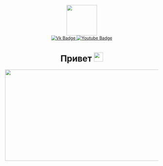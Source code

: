 <div id="header" align="center">
  <img src="https://media.giphy.com/media/VXEZKbtw9IVrhXHGas/giphy.gif" width="100"/>
  <div id="badges">
   <a href="https://vk.com/smyshnikof">
     <img src="https://img.shields.io/badge/Vk-link-blue" alt="Vk Badge"/>
    </a>
       <a href="https://www.youtube.com/channel/UCFMk682rsUm4z_8PKEoqeCQ">
     <img src="https://img.shields.io/badge/YouTube-link-red" alt="Youtube Badge"/>
   </a>
  </div>
  <h1>
    Привет
    <img src="https://media.giphy.com/media/hvRJCLFzcasrR4ia7z/giphy.gif" width="30px"/>
  </h1>
</div>
<div align="center">
  <img src="https://media.giphy.com/media/1GEATImIxEXVR79Dhk/giphy.gif" width="600" height="300"/>
</div>


<!--
**Smyshnikof/Smyshnikof** is a ✨ _special_ ✨ repository because its `README.md` (this file) appears on your GitHub profile.

Here are some ideas to get you started:

- 🔭 I’m currently working on ...
- 🌱 I’m currently learning ...
- 👯 I’m looking to collaborate on ...
- 🤔 I’m looking for help with ...
- 💬 Ask me about ...
- 📫 How to reach me: ...
- 😄 Pronouns: ...
- ⚡ Fun fact: ...
-->
